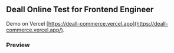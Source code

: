 ## Deall Online Test for Frontend Engineer

Demo on Vercel [https://deall-commerce.vercel.app](https://deall-commerce.vercel.app/).

### Preview 
